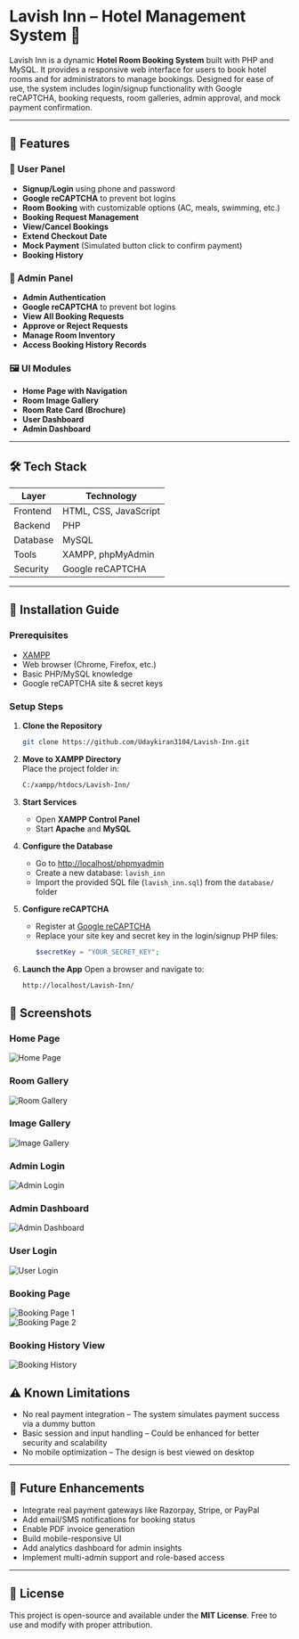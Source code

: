 # Lavish Inn – Hotel Management System 🏨

Lavish Inn is a dynamic **Hotel Room Booking System** built with PHP and MySQL. It provides a responsive web interface for users to book hotel rooms and for administrators to manage bookings. Designed for ease of use, the system includes login/signup functionality with Google reCAPTCHA, booking requests, room galleries, admin approval, and mock payment confirmation.

---

## 🧰 Features

### 👤 User Panel
- **Signup/Login** using phone and password
- **Google reCAPTCHA** to prevent bot logins
- **Room Booking** with customizable options (AC, meals, swimming, etc.)
- **Booking Request Management**
- **View/Cancel Bookings**
- **Extend Checkout Date**
- **Mock Payment** (Simulated button click to confirm payment)
- **Booking History**

### 🔐 Admin Panel
- **Admin Authentication**
- **Google reCAPTCHA** to prevent bot logins
- **View All Booking Requests**
- **Approve or Reject Requests**
- **Manage Room Inventory**
- **Access Booking History Records**

### 🖼️ UI Modules
- **Home Page with Navigation**
- **Room Image Gallery**
- **Room Rate Card (Brochure)**
- **User Dashboard**
- **Admin Dashboard**

---

## 🛠️ Tech Stack

| Layer       | Technology          |
|-------------|---------------------|
| Frontend    | HTML, CSS, JavaScript |
| Backend     | PHP                  |
| Database    | MySQL                |
| Tools       | XAMPP, phpMyAdmin    |
| Security    | Google reCAPTCHA     |

---

## 🚀 Installation Guide

### Prerequisites
- [XAMPP](https://www.apachefriends.org/)
- Web browser (Chrome, Firefox, etc.)
- Basic PHP/MySQL knowledge
- Google reCAPTCHA site & secret keys

### Setup Steps

1. **Clone the Repository**
   ```bash
   git clone https://github.com/Udaykiran3104/Lavish-Inn.git

2. **Move to XAMPP Directory**  
   Place the project folder in:
   ```bash
   C:/xampp/htdocs/Lavish-Inn/

3. **Start Services**
   - Open **XAMPP Control Panel**
   - Start **Apache** and **MySQL**

4. **Configure the Database**
   - Go to [http://localhost/phpmyadmin](http://localhost/phpmyadmin)
   - Create a new database: `lavish_inn`
   - Import the provided SQL file (`lavish_inn.sql`) from the `database/` folder

5. **Configure reCAPTCHA**
   - Register at [Google reCAPTCHA](https://www.google.com/recaptcha/admin/)
   - Replace your site key and secret key in the login/signup PHP files:
     ```php
     $secretKey = "YOUR_SECRET_KEY";
     ```

6. **Launch the App**
   Open a browser and navigate to:
   ```bash
   http://localhost/Lavish-Inn/


## 📸 Screenshots

### Home Page  
![Home Page](Screenshots/Home%20page.jpg)

### Room Gallery  
![Room Gallery](Screenshots/Room%20Gallery.jpg)

### Image Gallery  
![Image Gallery](Screenshots/Image%20Gallery.jpg)

### Admin Login  
![Admin Login](Screenshots/Admin%20Login%20Page.jpg)

### Admin Dashboard  
![Admin Dashboard](Screenshots/Admin%20Dashboard.jpg)

### User Login  
![User Login](Screenshots/User%20Login%20Page.jpg)

### Booking Page  
![Booking Page 1](Screenshots/Room%20Booking%20Page1.jpg)  
![Booking Page 2](Screenshots/Room%20Booking%20Page2.jpg)

### Booking History View  
![Booking History](Screenshots/User_Booking%20history%20Page.jpg)

## ⚠️ Known Limitations

- No real payment integration – The system simulates payment success via a dummy button
- Basic session and input handling – Could be enhanced for better security and scalability
- No mobile optimization – The design is best viewed on desktop

---

## 🌟 Future Enhancements

- Integrate real payment gateways like Razorpay, Stripe, or PayPal
- Add email/SMS notifications for booking status
- Enable PDF invoice generation
- Build mobile-responsive UI
- Add analytics dashboard for admin insights
- Implement multi-admin support and role-based access

---

## 📄 License

This project is open-source and available under the **MIT License**. Free to use and modify with proper attribution.
